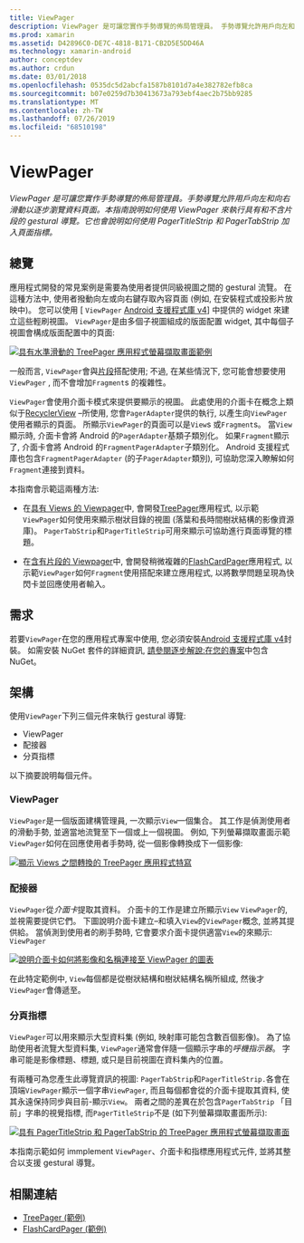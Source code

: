 ```yaml
---
title: ViewPager
description: ViewPager 是可讓您實作手勢導覽的佈局管理員。 手勢導覽允許用戶向左和向右滑動以逐步瀏覽資料頁面。 本指南說明如何使用 ViewPager 來執行具有和不含片段的 gestural 導覽。 它也會說明如何使用 PagerTitleStrip 和 PagerTabStrip 加入頁面指標。
ms.prod: xamarin
ms.assetid: D42896C0-DE7C-4818-B171-CB2D5E5DD46A
ms.technology: xamarin-android
author: conceptdev
ms.author: crdun
ms.date: 03/01/2018
ms.openlocfilehash: 0535dc5d2abcfa1587b8101d7a4e382782efb8ca
ms.sourcegitcommit: b07e0259d7b30413673a793ebf4aec2b75bb9285
ms.translationtype: MT
ms.contentlocale: zh-TW
ms.lasthandoff: 07/26/2019
ms.locfileid: "68510198"
---
```

# <a name="viewpager"></a>ViewPager

_ViewPager 是可讓您實作手勢導覽的佈局管理員。手勢導覽允許用戶向左和向右滑動以逐步瀏覽資料頁面。本指南說明如何使用 ViewPager 來執行具有和不含片段的 gestural 導覽。它也會說明如何使用 PagerTitleStrip 和 PagerTabStrip 加入頁面指標。_

 
## <a name="overview"></a>總覽

應用程式開發的常見案例是需要為使用者提供同級視圖之間的 gestural 流覽。 在這種方法中, 使用者撥動向左或向右鍵存取內容頁面 (例如, 在安裝程式或投影片放映中)。 您可以使用 [ `ViewPager` [Android 支援程式庫 v4](https://www.nuget.org/packages/Xamarin.Android.Support.v4/)] 中提供的 widget 來建立這些輕刷視圖。 `ViewPager`是由多個子視圖組成的版面配置 widget, 其中每個子視圖會構成版面配置中的頁面: 

[![具有水準滑動的 TreePager 應用程式螢幕擷取畫面範例](images/01-intro-sml.png)](images/01-intro.png#lightbox)

一般而言, `ViewPager`會與[片段](~/android/platform/fragments/index.md)搭配使用; 不過, 在某些情況下, 您可能會想要使用`ViewPager` , 而不會增加`Fragment`s 的複雜性。

`ViewPager`會使用介面卡模式來提供要顯示的視圖。 此處使用的介面卡在概念上類似于[RecyclerView](~/android/user-interface/layouts/recycler-view/index.md) &ndash;所使用, 您會`PagerAdapter`提供的執行, 以產生向`ViewPager`使用者顯示的頁面。 所顯示`ViewPager`的頁面可以是`View`s 或`Fragment`s。 當`View`顯示時, 介面卡會將 Android 的`PagerAdapter`基類子類別化。 如果`Fragment`顯示了, 介面卡會將 Android 的`FragmentPagerAdapter`子類別化。 Android 支援程式庫也包含`FragmentPagerAdapter` (的子`PagerAdapter`類別), 可協助您深入瞭解如何`Fragment`連接到資料。 

本指南會示範這兩種方法: 

-   在[具有 Views 的 Viewpager](~/android/user-interface/controls/view-pager/viewpager-and-views.md)中, 會開發[TreePager](https://developer.xamarin.com/samples/monodroid/UserInterface/TreePager/)應用程式, 以示範`ViewPager`如何使用來顯示樹狀目錄的視圖 (落葉和長時間樹狀結構的影像資源庫)。 
    `PagerTabStrip`和`PagerTitleStrip`可用來顯示可協助進行頁面導覽的標題。

-   在[含有片段的 Viewpager](~/android/user-interface/controls/view-pager/viewpager-and-fragments.md)中, 會開發稍微複雜的[FlashCardPager](https://developer.xamarin.com/samples/monodroid/UserInterface/TreePager/)應用程式, 以示範`ViewPager`如何`Fragment`使用搭配來建立應用程式, 以將數學問題呈現為快閃卡並回應使用者輸入。 


## <a name="requirements"></a>需求

若要`ViewPager`在您的應用程式專案中使用, 您必須安裝[Android 支援程式庫 v4](https://www.nuget.org/packages/Xamarin.Android.Support.v4/)封裝。 如需安裝 NuGet 套件的詳細資訊, [請參閱逐步解說:在您的專案](https://docs.microsoft.com/visualstudio/mac/nuget-walkthrough)中包含 NuGet。 

 
## <a name="architecture"></a>架構

使用`ViewPager`下列三個元件來執行 gestural 導覽:

-   ViewPager
-   配接器
-   分頁指標

以下摘要說明每個元件。



### <a name="viewpager"></a>ViewPager

`ViewPager`是一個版面建構管理員, 一次顯示`View`一個集合。 其工作是偵測使用者的滑動手勢, 並適當地流覽至下一個或上一個視圖。 例如, 下列螢幕擷取畫面示範`ViewPager`如何在回應使用者手勢時, 從一個影像轉換成下一個影像: 

[![顯示 Views 之間轉換的 TreePager 應用程式特寫](images/02-transition-sml.png)](images/02-transition.png#lightbox)


### <a name="adapter"></a>配接器

`ViewPager`從*介面卡*提取其資料。 介面卡的工作是建立所顯示`View` `ViewPager`的, 並視需要提供它們。 下圖說明介面卡建立&ndash;和填入`View`的`ViewPager`概念, 並將其提供給。 當偵測到使用者的刷手勢時, 它會要求介面卡提供適當`View`的來顯示: `ViewPager` 

[![說明介面卡如何將影像和名稱連接至 ViewPager 的圖表](images/03-adapter-sml.png)](images/03-adapter.png#lightbox)

在此特定範例中, `View`每個都是從樹狀結構和樹狀結構名稱所組成, 然後才`ViewPager`會傳遞至。 



### <a name="pager-indicator"></a>分頁指標

`ViewPager`可以用來顯示大型資料集 (例如, 映射庫可能包含數百個影像)。 為了協助使用者流覽大型資料集, `ViewPager`通常會伴隨一個顯示字串的*呼機指示器*。 字串可能是影像標題、標題, 或只是目前視圖在資料集內的位置。 

有兩種可為您產生此導覽資訊的視圖: `PagerTabStrip`和`PagerTitleStrip.`各會在頂端`ViewPager`顯示一個字串`ViewPager`, 而且每個都會從的介面卡提取其資料, 使其永遠保持同步與目前-顯示`View`。 兩者之間的差異在於包含`PagerTabStrip` 「目前」字串的視覺指標, 而`PagerTitleStrip`不是 (如下列螢幕擷取畫面所示): 

[![具有 PagerTitleStrip 和 PagerTabStrip 的 TreePager 應用程式螢幕擷取畫面](images/04-comparison-sml.png)](images/04-comparison.png#lightbox)

本指南示範如何 immplement `ViewPager`、介面卡和指標應用程式元件, 並將其整合以支援 gestural 導覽。 



## <a name="related-links"></a>相關連結

- [TreePager (範例)](https://developer.xamarin.com/samples/monodroid/UserInterface/TreePager)
- [FlashCardPager (範例)](https://developer.xamarin.com/samples/monodroid/UserInterface/FlashCardPager)
